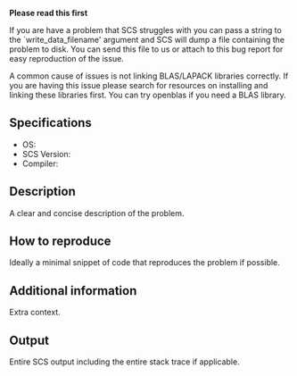 **Please read this first**

If you are have a problem that SCS struggles with you can pass a string to the
`write_data_filename' argument and SCS will dump a file containing the problem
to disk. You can send this file to us or attach to this bug report for easy
reproduction of the issue.

A common cause of issues is not linking BLAS/LAPACK libraries correctly. If you
are having this issue please search for resources on installing and linking
these libraries first. You can try openblas if you need a BLAS library.


## Specifications
- OS:
- SCS Version:
- Compiler:

## Description
A clear and concise description of the problem.

## How to reproduce
Ideally a minimal snippet of code that reproduces the problem if possible.

## Additional information
Extra context.

## Output
Entire SCS output including the entire stack trace if applicable.
